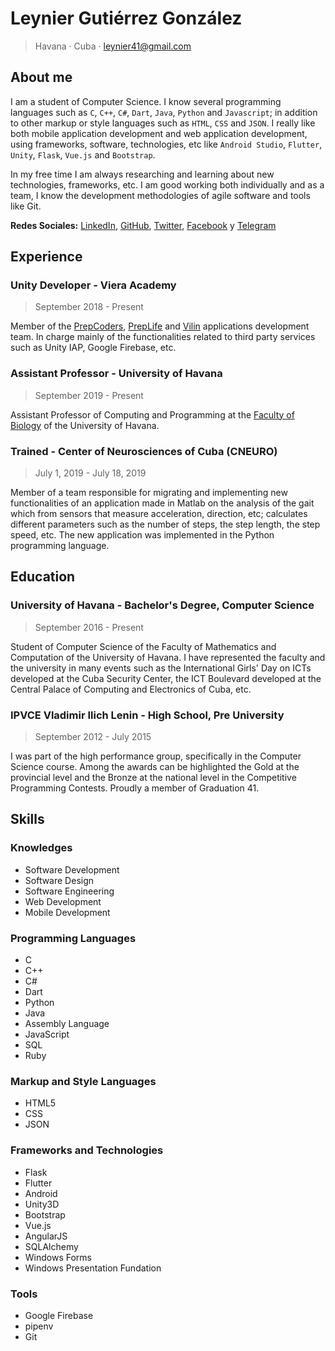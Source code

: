 # Leynier Gutiérrez González

> Havana · Cuba · leynier41@gmail.com

## About me

I am a student of Computer Science. I know several programming languages such as `C`, `C++`, `C#`, `Dart`, `Java`, `Python` and `Javascript`; in addition to other markup or style languages such as `HTML`, `CSS` and `JSON`. I really like both mobile application development and web application development, using frameworks, software, technologies, etc like `Android Studio`, `Flutter`, `Unity`, `Flask`, `Vue.js` and `Bootstrap`.

In my free time I am always researching and learning about new technologies, frameworks, etc. I am good working both individually and as a team, I know the development methodologies of agile software and tools like Git.

**Redes Sociales:** [LinkedIn](https://www.linkedin.com/in/leynier), [GitHub](https://github.com/leynier), [Twitter](https://twitter.com/leynier41), [Facebook](https://www.facebook.com/leynier41) y [Telegram](https://t.me/leynier)

## Experience

### Unity Developer - Viera Academy

> September 2018 - Present

Member of the [PrepCoders](https://viera.academy/prepcoders), [PrepLife](https://viera.academy) and [Vilin](https://viera.academy/vilin) applications development team. In charge mainly of the functionalities related to third party services such as Unity IAP, Google Firebase, etc.

### Assistant Professor - University of Havana

> September 2019 - Present

Assistant Professor of Computing and Programming at the [Faculty of Biology](https://www.fbio.uh.cu) of the University of Havana.

### Trained - Center of Neurosciences of Cuba (CNEURO)

> July 1, 2019 - July 18, 2019

Member of a team responsible for migrating and implementing new functionalities of an application made in Matlab on the analysis of the gait which from sensors that measure acceleration, direction, etc; calculates different parameters such as the number of steps, the step length, the step speed, etc. The new application was implemented in the Python programming language.

## Education

### University of Havana - Bachelor's Degree, Computer Science

> September 2016 - Present

Student of Computer Science of the Faculty of Mathematics and Computation of the University of Havana. I have represented the faculty and the university in many events such as the International Girls' Day on ICTs developed at the Cuba Security Center, the ICT Boulevard developed at the Central Palace of Computing and Electronics of Cuba, etc.

### IPVCE Vladimir Ilich Lenin - High School, Pre University

> September 2012 - July 2015

I was part of the high performance group, specifically in the Computer Science course. Among the awards can be highlighted the Gold at the provincial level and the Bronze at the national level in the Competitive Programming Contests. Proudly a member of Graduation 41.

## Skills

### Knowledges

- Software Development
- Software Design
- Software Engineering
- Web Development
- Mobile Development

### Programming Languages

- C
- C++
- C#
- Dart
- Python
- Java
- Assembly Language
- JavaScript
- SQL
- Ruby

### Markup and Style Languages

- HTML5
- CSS
- JSON

### Frameworks and Technologies

- Flask
- Flutter
- Android
- Unity3D
- Bootstrap
- Vue.js
- AngularJS
- SQLAlchemy
- Windows Forms
- Windows Presentation Fundation

### Tools

- Google Firebase
- pipenv
- Git

